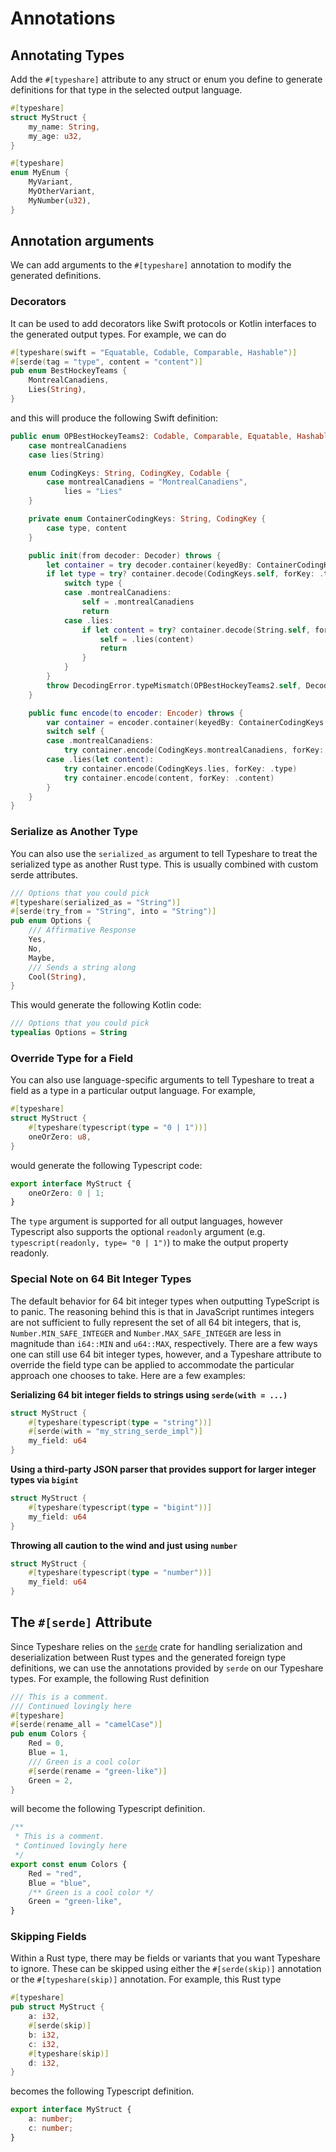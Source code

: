 # Annotations

## Annotating Types

Add the `#[typeshare]` attribute to any struct or enum you define to generate definitions for that type in the selected output language.

```rust
#[typeshare]
struct MyStruct {
    my_name: String,
    my_age: u32,
}

#[typeshare]
enum MyEnum {
    MyVariant,
    MyOtherVariant,
    MyNumber(u32),
}
```

## Annotation arguments

We can add arguments to the `#[typeshare]` annotation to modify the generated definitions. 

### Decorators

It can be used to add decorators like Swift protocols or Kotlin interfaces to the generated output types. For example, we can do
```rust
#[typeshare(swift = "Equatable, Codable, Comparable, Hashable")]
#[serde(tag = "type", content = "content")]
pub enum BestHockeyTeams {
    MontrealCanadiens,
    Lies(String),
}
```
and this will produce the following Swift definition:
```swift
public enum OPBestHockeyTeams2: Codable, Comparable, Equatable, Hashable {
	case montrealCanadiens
	case lies(String)

	enum CodingKeys: String, CodingKey, Codable {
		case montrealCanadiens = "MontrealCanadiens",
			lies = "Lies"
	}

	private enum ContainerCodingKeys: String, CodingKey {
		case type, content
	}

	public init(from decoder: Decoder) throws {
		let container = try decoder.container(keyedBy: ContainerCodingKeys.self)
		if let type = try? container.decode(CodingKeys.self, forKey: .type) {
			switch type {
			case .montrealCanadiens:
				self = .montrealCanadiens
				return
			case .lies:
				if let content = try? container.decode(String.self, forKey: .content) {
					self = .lies(content)
					return
				}
			}
		}
		throw DecodingError.typeMismatch(OPBestHockeyTeams2.self, DecodingError.Context(codingPath: decoder.codingPath, debugDescription: "Wrong type for OPBestHockeyTeams"))
	}

	public func encode(to encoder: Encoder) throws {
		var container = encoder.container(keyedBy: ContainerCodingKeys.self)
		switch self {
		case .montrealCanadiens:
			try container.encode(CodingKeys.montrealCanadiens, forKey: .type)
		case .lies(let content):
			try container.encode(CodingKeys.lies, forKey: .type)
			try container.encode(content, forKey: .content)
		}
	}
}
```

### Serialize as Another Type

You can also use the `serialized_as` argument to tell Typeshare to treat
the serialized type as another Rust type. This is usually combined with
custom serde attributes.
```rust
/// Options that you could pick
#[typeshare(serialized_as = "String")]
#[serde(try_from = "String", into = "String")]
pub enum Options {
    /// Affirmative Response
    Yes,
    No,
    Maybe,
    /// Sends a string along
    Cool(String),
}
```
This would generate the following Kotlin code:
```kotlin
/// Options that you could pick
typealias Options = String
```

### Override Type for a Field

You can also use language-specific arguments to tell Typeshare to treat
a field as a type in a particular output language. For example,
```rust
#[typeshare]
struct MyStruct {
    #[typeshare(typescript(type = "0 | 1"))]
    oneOrZero: u8,
}
```
would generate the following Typescript code:
```typescript
export interface MyStruct {
	oneOrZero: 0 | 1;
}
```
The `type` argument is supported for all output languages, however Typescript
also supports the optional `readonly` argument (e.g. `typescript(readonly, type= "0 | 1")`)
to make the output property readonly.

### Special Note on 64 Bit Integer Types

The default behavior for 64 bit integer types when outputting TypeScript is to
panic. The reasoning behind this is that in JavaScript runtimes integers are not
sufficient to fully represent the set of all 64 bit integers, that is,
`Number.MIN_SAFE_INTEGER` and `Number.MAX_SAFE_INTEGER` are less in magnitude
than `i64::MIN` and `u64::MAX`, respectively. There are a few ways one can still
use 64 bit integer types, however, and a Typeshare attribute to override the
field type can be applied to accommodate the particular approach one chooses to
take. Here are a few examples:

**Serializing 64 bit integer fields to strings using `serde(with = ...)`**
```rust
struct MyStruct {
    #[typeshare(typescript(type = "string"))]
    #[serde(with = "my_string_serde_impl")]
    my_field: u64
}
```

**Using a third-party JSON parser that provides support for larger integer types via `bigint`**
```rust
struct MyStruct {
    #[typeshare(typescript(type = "bigint"))]
    my_field: u64
}
```

**Throwing all caution to the wind and just using `number`**
```rust
struct MyStruct {
    #[typeshare(typescript(type = "number"))]
    my_field: u64
}
```


## The `#[serde]` Attribute

Since Typeshare relies on the [`serde`](https://crates.io/crates/serde) crate for handling serialization and deserialization between Rust types and the generated foreign type definitions, we can use the annotations provided by `serde` on our Typeshare types. For example, the following Rust definition
```rust
/// This is a comment.
/// Continued lovingly here
#[typeshare]
#[serde(rename_all = "camelCase")]
pub enum Colors {
    Red = 0,
    Blue = 1,
    /// Green is a cool color
    #[serde(rename = "green-like")]
    Green = 2,
}
```
will become the following Typescript definition.
```typescript
/**
 * This is a comment.
 * Continued lovingly here
 */
export const enum Colors {
	Red = "red",
	Blue = "blue",
	/** Green is a cool color */
	Green = "green-like",
}
```

### Skipping Fields

Within a Rust type, there may be fields or variants that you want Typeshare to ignore. These can be skipped using either the `#[serde(skip)]` annotation or the `#[typeshare(skip)]` annotation. For example, this Rust type
```rust
#[typeshare]
pub struct MyStruct {
    a: i32,
    #[serde(skip)]
    b: i32,
    c: i32,
    #[typeshare(skip)]
    d: i32,
}
```
becomes the following Typescript definition.
```typescript
export interface MyStruct {
	a: number;
	c: number;
}
```
